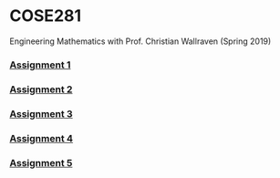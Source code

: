 # COSE281
Engineering Mathematics with Prof. Christian Wallraven (Spring 2019)

### [Assignment 1](/assignment-pdfs/Assignment1.pdf)

### [Assignment 2](/assignment-pdfs/Assignment2.pdf)

### [Assignment 3](/assignment-pdfs/Assignment3.pdf)

### [Assignment 4](/assignment-pdfs/Assignment4.pdf)

### [Assignment 5](/assignment-pdfs/Assignment5.pdf)
